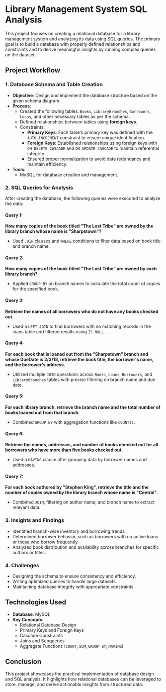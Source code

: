 # Library Management System SQL Analysis

This project focuses on creating a relational database for a library management system and analyzing its data using SQL queries. The primary goal is to build a database with properly defined relationships and constraints and to derive meaningful insights by running complex queries on the dataset.

## Project Workflow

### 1. **Database Schema and Table Creation**
- **Objective**: Design and implement the database structure based on the given schema diagram.
- **Process**:
  - Created the following tables: `Books`, `LibraryBranches`, `Borrowers`, `Loans`, and other necessary tables as per the schema.
  - Defined relationships between tables using **foreign keys**.
  - Constraints:
    - **Primary Keys**: Each table's primary key was defined with the `AUTO_INCREMENT` constraint to ensure unique identification.
    - **Foreign Keys**: Established relationships using foreign keys with `ON DELETE CASCADE` and `ON UPDATE CASCADE` to maintain referential integrity.
    - Ensured proper normalization to avoid data redundancy and maintain efficiency.
- **Tools**:
  - MySQL for database creation and management.

### 2. **SQL Queries for Analysis**
After creating the database, the following queries were executed to analyze the data:

#### Query 1: 
**How many copies of the book titled "The Lost Tribe" are owned by the library branch whose name is "Sharpstown"?**  
- Used `JOIN` clauses and `WHERE` conditions to filter data based on book title and branch name.

#### Query 2: 
**How many copies of the book titled "The Lost Tribe" are owned by each library branch?**  
- Applied `GROUP BY` on branch names to calculate the total count of copies for the specified book.

#### Query 3: 
**Retrieve the names of all borrowers who do not have any books checked out.**  
- Used a `LEFT JOIN` to find borrowers with no matching records in the loans table and filtered results using `IS NULL`.

#### Query 4: 
**For each book that is loaned out from the "Sharpstown" branch and whose DueDate is 2/3/18, retrieve the book title, the borrower's name, and the borrower's address.**  
- Utilized multiple `JOIN` operations across `Books`, `Loans`, `Borrowers`, and `LibraryBranches` tables with precise filtering on branch name and due date.

#### Query 5: 
**For each library branch, retrieve the branch name and the total number of books loaned out from that branch.**  
- Combined `GROUP BY` with aggregation functions like `COUNT()`.

#### Query 6: 
**Retrieve the names, addresses, and number of books checked out for all borrowers who have more than five books checked out.**  
- Used a `HAVING` clause after grouping data by borrower names and addresses.

#### Query 7: 
**For each book authored by "Stephen King", retrieve the title and the number of copies owned by the library branch whose name is "Central".**  
- Combined `JOIN`, filtering on author name, and branch name to extract relevant data.

### 3. **Insights and Findings**
- Identified branch-wise inventory and borrowing trends.
- Determined borrower behavior, such as borrowers with no active loans or those who borrow frequently.
- Analyzed book distribution and availability across branches for specific authors or titles.

### 4. **Challenges**
- Designing the schema to ensure consistency and efficiency.
- Writing optimized queries to handle large datasets.
- Maintaining database integrity with appropriate constraints.

## Technologies Used
- **Database**: MySQL
- **Key Concepts**:
  - Relational Database Design
  - Primary Keys and Foreign Keys
  - Cascade Constraints
  - Joins and Subqueries
  - Aggregate Functions (`COUNT`, `SUM`, `GROUP BY`, `HAVING`)

## Conclusion
This project showcases the practical implementation of database design and SQL analysis. It highlights how relational databases can be leveraged to store, manage, and derive actionable insights from structured data.
